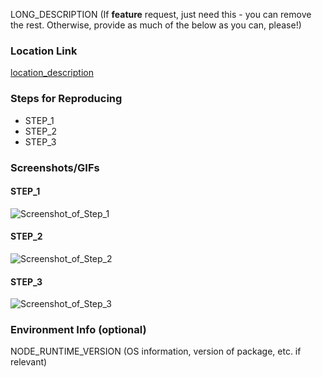 LONG_DESCRIPTION (If **feature** request, just need this - you can remove the rest. Otherwise, provide as much of the below as you can, please!)

### Location Link

[location_description](link_to_lp_activity_etc)

### Steps for Reproducing

* STEP_1
* STEP_2
* STEP_3

### Screenshots/GIFs

#### STEP_1

![Screenshot_of_Step_1](url_to_screenshot)

#### STEP_2

![Screenshot_of_Step_2](url_to_screenshot)

#### STEP_3

![Screenshot_of_Step_3](url_to_screenshot)

### Environment Info (optional)

NODE_RUNTIME_VERSION (OS information, version of package, etc. if relevant)


